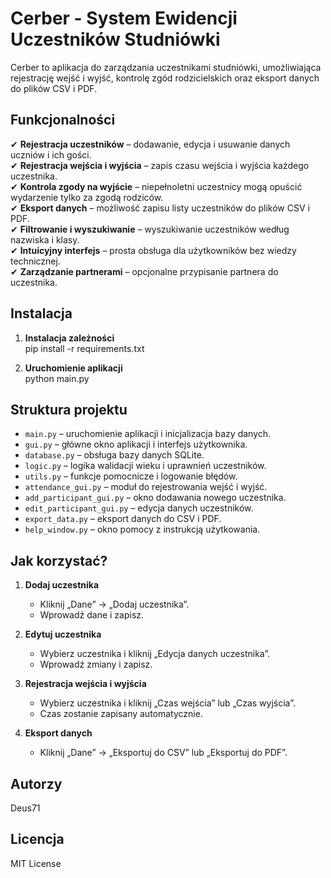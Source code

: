 # Cerber - System Ewidencji Uczestników Studniówki

Cerber to aplikacja do zarządzania uczestnikami studniówki, umożliwiająca rejestrację wejść i wyjść, kontrolę zgód rodzicielskich oraz eksport danych do plików CSV i PDF.

## Funkcjonalności

✔ **Rejestracja uczestników** – dodawanie, edycja i usuwanie danych uczniów i ich gości.  
✔ **Rejestracja wejścia i wyjścia** – zapis czasu wejścia i wyjścia każdego uczestnika.  
✔ **Kontrola zgody na wyjście** – niepełnoletni uczestnicy mogą opuścić wydarzenie tylko za zgodą rodziców.  
✔ **Eksport danych** – możliwość zapisu listy uczestników do plików CSV i PDF.  
✔ **Filtrowanie i wyszukiwanie** – wyszukiwanie uczestników według nazwiska i klasy.  
✔ **Intuicyjny interfejs** – prosta obsługa dla użytkowników bez wiedzy technicznej.  
✔ **Zarządzanie partnerami** – opcjonalne przypisanie partnera do uczestnika.  

## Instalacja

1. **Instalacja zależności**  
   pip install -r requirements.txt
   
2. **Uruchomienie aplikacji**  
   python main.py
   
## Struktura projektu

- `main.py` – uruchomienie aplikacji i inicjalizacja bazy danych.  
- `gui.py` – główne okno aplikacji i interfejs użytkownika.  
- `database.py` – obsługa bazy danych SQLite.  
- `logic.py` – logika walidacji wieku i uprawnień uczestników.  
- `utils.py` – funkcje pomocnicze i logowanie błędów.  
- `attendance_gui.py` – moduł do rejestrowania wejść i wyjść.  
- `add_participant_gui.py` – okno dodawania nowego uczestnika.  
- `edit_participant_gui.py` – edycja danych uczestników.  
- `export_data.py` – eksport danych do CSV i PDF.  
- `help_window.py` – okno pomocy z instrukcją użytkowania.  

## Jak korzystać?

1. **Dodaj uczestnika**  
   - Kliknij „Dane” → „Dodaj uczestnika”.
   - Wprowadź dane i zapisz.  

2. **Edytuj uczestnika**  
   - Wybierz uczestnika i kliknij „Edycja danych uczestnika”.  
   - Wprowadź zmiany i zapisz.  

3. **Rejestracja wejścia i wyjścia**  
   - Wybierz uczestnika i kliknij „Czas wejścia” lub „Czas wyjścia”.  
   - Czas zostanie zapisany automatycznie.  

4. **Eksport danych**  
   - Kliknij „Dane” → „Eksportuj do CSV” lub „Eksportuj do PDF”.  

## Autorzy
Deus71

## Licencja
MIT License

